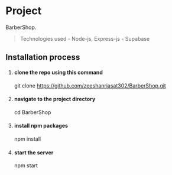 # Project
BarberShop.

> Technologies used
    - Node-js, Express-js
    - Supabase

## Installation process
1. #### clone the repo using this command
    git clone https://github.com/zeeshanriasat302/BarberShop.git

2. #### navigate to the project directory
    cd BarberShop

3. #### install npm packages
    npm install

4. #### start the server
    npm start



